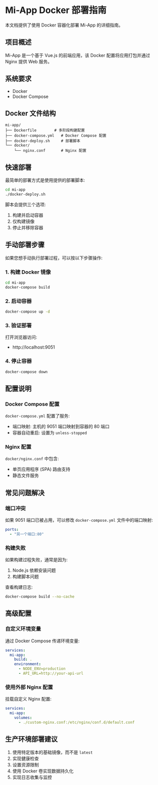 # Mi-App Docker 部署指南

本文档提供了使用 Docker 容器化部署 Mi-App 的详细指南。

## 项目概述

Mi-App 是一个基于 Vue.js 的前端应用，该 Docker 配置将应用打包并通过 Nginx 提供 Web 服务。

## 系统要求

- Docker
- Docker Compose

## Docker 文件结构

```
mi-app/
├── Dockerfile        # 多阶段构建配置
├── docker-compose.yml   # Docker Compose 配置
├── docker-deploy.sh     # 部署脚本
└── docker/
    └── nginx.conf       # Nginx 配置
```

## 快速部署

最简单的部署方式是使用提供的部署脚本:

```bash
cd mi-app
./docker-deploy.sh
```

脚本会提供三个选项:
1. 构建并启动容器
2. 仅构建镜像
3. 停止并移除容器

## 手动部署步骤

如果您想手动执行部署过程，可以按以下步骤操作:

### 1. 构建 Docker 镜像

```bash
cd mi-app
docker-compose build
```

### 2. 启动容器

```bash
docker-compose up -d
```

### 3. 验证部署

打开浏览器访问:
- http://localhost:9051

### 4. 停止容器

```bash
docker-compose down
```

## 配置说明

### Docker Compose 配置

`docker-compose.yml` 配置了服务:
- 端口映射: 主机的 9051 端口映射到容器的 80 端口
- 容器自动重启: 设置为 `unless-stopped`

### Nginx 配置

`docker/nginx.conf` 中包含:
- 单页应用程序 (SPA) 路由支持
- 静态文件服务

## 常见问题解决

### 端口冲突

如果 9051 端口已被占用，可以修改 `docker-compose.yml` 文件中的端口映射:

```yml
ports:
  - "另一个端口:80"
```

### 构建失败

如果构建过程失败，通常是因为:
1. Node.js 依赖安装问题
2. 构建脚本问题

查看构建日志:
```bash
docker-compose build --no-cache
```

## 高级配置

### 自定义环境变量

通过 Docker Compose 传递环境变量:

```yml
services:
  mi-app:
    build: .
    environment:
      - NODE_ENV=production
      - API_URL=http://your-api-url
```

### 使用外部 Nginx 配置

挂载自定义 Nginx 配置:

```yml
services:
  mi-app:
    volumes:
      - ./custom-nginx.conf:/etc/nginx/conf.d/default.conf
```

## 生产环境部署建议

1. 使用特定版本的基础镜像，而不是 `latest`
2. 实现健康检查
3. 设置资源限制
4. 使用 Docker 卷实现数据持久化
5. 实现日志收集与监控

